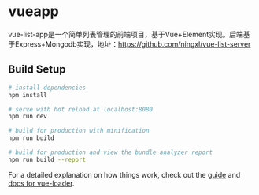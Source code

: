 # vueapp

vue-list-app是一个简单列表管理的前端项目，基于Vue+Element实现。后端基于Express+Mongodb实现，地址：https://github.com/ningxl/vue-list-server

## Build Setup

``` bash
# install dependencies
npm install

# serve with hot reload at localhost:8080
npm run dev

# build for production with minification
npm run build

# build for production and view the bundle analyzer report
npm run build --report
```

For a detailed explanation on how things work, check out the [guide](http://vuejs-templates.github.io/webpack/) and [docs for vue-loader](http://vuejs.github.io/vue-loader).
